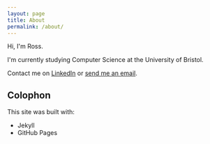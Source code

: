 ```yaml
---
layout: page
title: About
permalink: /about/
---
```


Hi, I'm Ross.

I'm currently studying Computer Science at the University of Bristol.

Contact me on [LinkedIn](https://uk.linkedin.com/pub/ross-gardiner/78/907/1) or [send me an email](https://rossng.wufoo.com/forms/zn9ppwt13qconp/).

## Colophon

This site was built with:

* Jekyll
* GitHub Pages